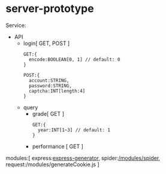 # server-prototype
Service:
 * API
   * login[ GET, POST ]
      ```
      GET:{
        encode:BOOLEAN[0, 1] // default: 0
      }
      ```
      ```
      POST:{
        account:STRING,
        password:STRING,
        captcha:INT[length:4]
      }
      ```
   * query
      * grade[ GET ]
          ```
          GET:{
            year:INT[1~3] // default: 1
          }
          ```
      * performance [ GET ]

modules:[
  express:[express-generator](https://expressjs.com/zh-tw/starter/generator.html),
  spider:[/modules/spider](https://github.com/night-kesshou/modules),
  request:/modules/generateCookie.js
]
